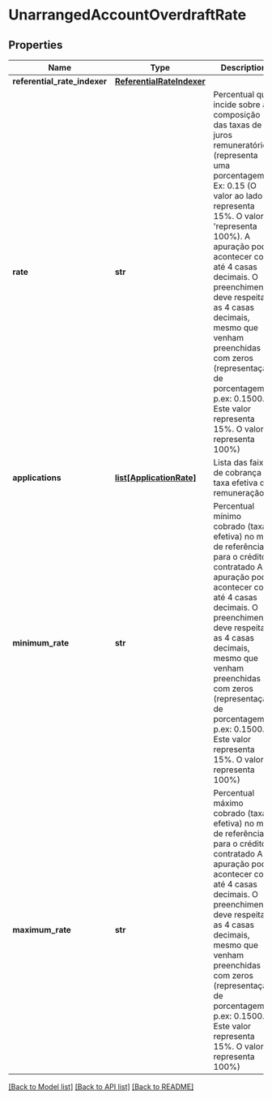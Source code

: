 # UnarrangedAccountOverdraftRate

## Properties
Name | Type | Description | Notes
------------ | ------------- | ------------- | -------------
**referential_rate_indexer** | [**ReferentialRateIndexer**](ReferentialRateIndexer.md) |  | 
**rate** | **str** | Percentual que incide sobre a composição das taxas de juros remuneratórios. (representa uma porcentagem Ex: 0.15 (O valor ao lado representa 15%. O valor &#x27;1 &#x27;representa 100%). A apuração pode acontecer com até 4 casas decimais. O preenchimento deve respeitar as 4 casas decimais, mesmo que venham preenchidas com zeros (representação de porcentagem p.ex: 0.1500. Este valor representa 15%. O valor 1 representa 100%)  | 
**applications** | [**list[ApplicationRate]**](ApplicationRate.md) | Lista  das faixas de cobrança da taxa efetiva de remuneração. | 
**minimum_rate** | **str** | Percentual mínimo cobrado (taxa efetiva) no mês de referência, para o crédito contratado A apuração pode acontecer com até 4 casas decimais. O preenchimento deve respeitar as 4 casas decimais, mesmo que venham preenchidas com zeros (representação de porcentagem p.ex: 0.1500. Este valor representa 15%. O valor 1 representa 100%)  | 
**maximum_rate** | **str** | Percentual máximo cobrado (taxa efetiva) no mês de referência, para o crédito contratado A apuração pode acontecer com até 4 casas decimais. O preenchimento deve respeitar as 4 casas decimais, mesmo que venham preenchidas com zeros (representação de porcentagem p.ex: 0.1500. Este valor representa 15%. O valor 1 representa 100%)  | 

[[Back to Model list]](../README.md#documentation-for-models) [[Back to API list]](../README.md#documentation-for-api-endpoints) [[Back to README]](../README.md)

